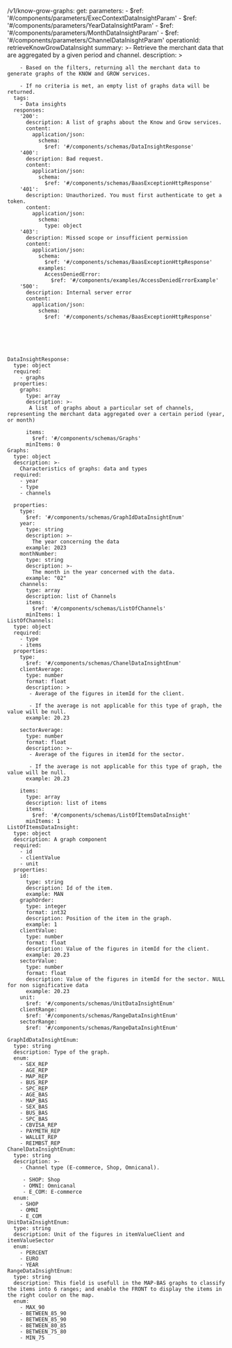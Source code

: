   /v1/know-grow-graphs:
    get:
      parameters:
        - $ref: '#/components/parameters/ExecContextDataInsightParam'
        - $ref: '#/components/parameters/YearDataInsightParam'
        - $ref: '#/components/parameters/MonthDataInsightParam'
        - $ref: '#/components/parameters/ChannelDataInisghtParam'
      operationId: retrieveKnowGrowDataInsight
      summary: >-
       Retrieve the merchant data  that are aggregated by a given  period and channel.
      description: >
      
        - Based on the filters, returning all the merchant data to generate graphs of the KNOW and GROW services.
        
        - If no criteria is met, an empty list of graphs data will be returned.
      tags:
        - Data insights
      responses:
        '200':
          description: A list of graphs about the Know and Grow services.
          content:
            application/json:
              schema:
                $ref: '#/components/schemas/DataInsightResponse'
        '400':
          description: Bad request.
          content:
            application/json: 
              schema:
                $ref: '#/components/schemas/BaasExceptionHttpResponse'                
        '401':
          description: Unauthorized. You must first authenticate to get a token.
          content:
            application/json:
              schema:
                type: object
        '403':
          description: Missed scope or insufficient permission
          content:
            application/json: 
              schema:
                $ref: '#/components/schemas/BaasExceptionHttpResponse'
              examples:
                AccessDeniedError: 
                  $ref: '#/components/examples/AccessDeniedErrorExample'
        '500':
          description: Internal server error
          content:
            application/json: 
              schema:
                $ref: '#/components/schemas/BaasExceptionHttpResponse'
    
    
    
    
    
    
    DataInsightResponse:
      type: object
      required:
        - graphs
      properties:
        graphs:
          type: array
          description: >-
           A list  of graphs about a particular set of channels, representing the merchant data aggregated over a certain period (year, or month)
          
          items:
            $ref: '#/components/schemas/Graphs'
          minItems: 0
    Graphs:
      type: object
      description: >-
        Characteristics of graphs: data and types
      required:
        - year
        - type
        - channels
        
      properties:
        type:
          $ref: '#/components/schemas/GraphIdDataInsightEnum'
        year:
          type: string
          description: >-
            The year concerning the data
          example: 2023 
        monthNumber:
          type: string
          description: >-
            The month in the year concerned with the data.
          example: "02"
        channels:
          type: array
          description: list of Channels
          items:
            $ref: '#/components/schemas/ListOfChannels'
          minItems: 1
    ListOfChannels:
      type: object
      required:
        - type
        - items
      properties:
        type:
          $ref: '#/components/schemas/ChanelDataInsightEnum'
        clientAverage:
          type: number
          format: float
          description: >
           - Average of the figures in itemId for the client. 
           
           - If the average is not applicable for this type of graph, the value will be null.
          example: 20.23
        
        sectorAverage:
          type: number
          format: float
          description: >-
           - Average of the figures in itemId for the sector.
           
           - If the average is not applicable for this type of graph, the value will be null.
          example: 20.23
        
        items:
          type: array
          description: list of items
          items:
            $ref: '#/components/schemas/ListOfItemsDataInsight'
          minItems: 1          
    ListOfItemsDataInsight:
      type: object
      description: A graph component
      required:
        - id
        - clientValue
        - unit
      properties:
        id:
          type: string
          description: Id of the item. 
          example: MAN      
        graphOrder:
          type: integer
          format: int32
          description: Position of the item in the graph. 
          example: 1 
        clientValue:
          type: number
          format: float
          description: Value of the figures in itemId for the client. 
          example: 20.23 
        sectorValue:
          type: number
          format: float
          description: Value of the figures in itemId for the sector. NULL for non significative data 
          example: 20.23
        unit:
          $ref: '#/components/schemas/UnitDataInsightEnum'
        clientRange:
          $ref: '#/components/schemas/RangeDataInsightEnum'
        sectorRange:
          $ref: '#/components/schemas/RangeDataInsightEnum'
        
    GraphIdDataInsightEnum:
      type: string
      description: Type of the graph.
      enum:
        - SEX_REP
        - AGE_REP
        - MAP_REP
        - BUS_REP
        - SPC_REP
        - AGE_BAS
        - MAP_BAS
        - SEX_BAS
        - BUS_BAS
        - SPC_BAS
        - CBVISA_REP
        - PAYMETH_REP
        - WALLET_REP
        - REIMBST_REP
    ChanelDataInsightEnum:
      type: string
      description: >-
        - Channel type (E-commerce, Shop, Omnicanal).
        
         - SHOP: Shop
         - OMNI: Omnicanal
         - E_COM: E-commerce
      enum:
        - SHOP
        - OMNI
        - E_COM        
    UnitDataInsightEnum:
      type: string
      description: Unit of the figures in itemValueClient and itemValueSector
      enum:
        - PERCENT
        - EURO
        - YEAR
    RangeDataInsightEnum:
      type: string
      description: This field is usefull in the MAP-BAS graphs to classify the items into 6 ranges; and enable the FRONT to display the items in the right coulor on the map.
      enum:
        - MAX_90
        - BETWEEN_85_90
        - BETWEEN_85_90
        - BETWEEN_80_85
        - BETWEEN_75_80
        - MIN_75  
    
